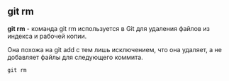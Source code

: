 ## git rm

**git rm** - команда git rm используется в Git для удаления файлов из индекса и рабочей копии. 

Она похожа на git add с тем лишь исключением, что она удаляет, а не добавляет файлы для следующего коммита.

```bash=
git rm 
```